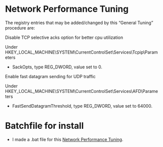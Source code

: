 # Network Performance Tuning

The registry entries that may be added/changed by this “General Tuning” procedure are:

Disable TCP selective acks option for better cpu utilization

Under HKEY_LOCAL_MACHINE\SYSTEM\CurrentControlSet\Services\Tcpip\Parameters
                            
- SackOpts, type REG_DWORD, value set to 0.


Enable fast datagram sending for UDP traffic

Under HKEY_LOCAL_MACHINE\SYSTEM\CurrentControlSet\Services\AFD\Parameters
                            
- FastSendDatagramThreshold, type REG_DWORD, value set to 64000.


# Batchfile for install

- I made a .bat file for this [Network Performance Tuning](https://github.com/moffa89/Apex-Legends-Autoexec-2025/blob/main/Tweaks/Network%20Performance%20Tuning/Network%20Performance%20Tuning.bat).

            
